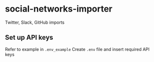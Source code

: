 # social-networks-importer
Twitter, Slack, GitHub imports
## Set up API keys
Refer to example in `.env_example`
Create `.env` file and insert required API keys
